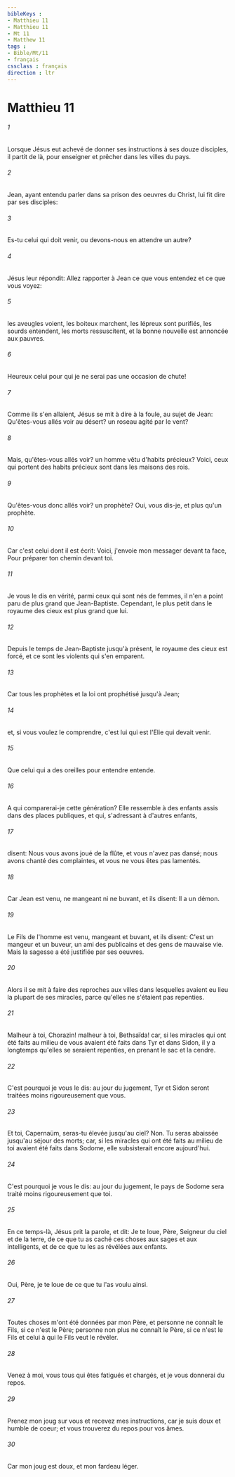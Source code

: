 ```yaml
---
bibleKeys : 
- Matthieu 11
- Matthieu 11
- Mt 11
- Matthew 11
tags : 
- Bible/Mt/11
- français
cssclass : français
direction : ltr
---
```


# Matthieu 11

###### 1
Lorsque Jésus eut achevé de donner ses instructions à ses douze disciples, il partit de là, pour enseigner et prêcher dans les villes du pays.
###### 2
Jean, ayant entendu parler dans sa prison des oeuvres du Christ, lui fit dire par ses disciples:
###### 3
Es-tu celui qui doit venir, ou devons-nous en attendre un autre?
###### 4
Jésus leur répondit: Allez rapporter à Jean ce que vous entendez et ce que vous voyez:
###### 5
les aveugles voient, les boiteux marchent, les lépreux sont purifiés, les sourds entendent, les morts ressuscitent, et la bonne nouvelle est annoncée aux pauvres.
###### 6
Heureux celui pour qui je ne serai pas une occasion de chute!
###### 7
Comme ils s'en allaient, Jésus se mit à dire à la foule, au sujet de Jean: Qu'êtes-vous allés voir au désert? un roseau agité par le vent?
###### 8
Mais, qu'êtes-vous allés voir? un homme vêtu d'habits précieux? Voici, ceux qui portent des habits précieux sont dans les maisons des rois.
###### 9
Qu'êtes-vous donc allés voir? un prophète? Oui, vous dis-je, et plus qu'un prophète.
###### 10
Car c'est celui dont il est écrit: Voici, j'envoie mon messager devant ta face, Pour préparer ton chemin devant toi.
###### 11
Je vous le dis en vérité, parmi ceux qui sont nés de femmes, il n'en a point paru de plus grand que Jean-Baptiste. Cependant, le plus petit dans le royaume des cieux est plus grand que lui.
###### 12
Depuis le temps de Jean-Baptiste jusqu'à présent, le royaume des cieux est forcé, et ce sont les violents qui s'en emparent.
###### 13
Car tous les prophètes et la loi ont prophétisé jusqu'à Jean;
###### 14
et, si vous voulez le comprendre, c'est lui qui est l'Elie qui devait venir.
###### 15
Que celui qui a des oreilles pour entendre entende.
###### 16
A qui comparerai-je cette génération? Elle ressemble à des enfants assis dans des places publiques, et qui, s'adressant à d'autres enfants,
###### 17
disent: Nous vous avons joué de la flûte, et vous n'avez pas dansé; nous avons chanté des complaintes, et vous ne vous êtes pas lamentés.
###### 18
Car Jean est venu, ne mangeant ni ne buvant, et ils disent: Il a un démon.
###### 19
Le Fils de l'homme est venu, mangeant et buvant, et ils disent: C'est un mangeur et un buveur, un ami des publicains et des gens de mauvaise vie. Mais la sagesse a été justifiée par ses oeuvres.
###### 20
Alors il se mit à faire des reproches aux villes dans lesquelles avaient eu lieu la plupart de ses miracles, parce qu'elles ne s'étaient pas repenties.
###### 21
Malheur à toi, Chorazin! malheur à toi, Bethsaïda! car, si les miracles qui ont été faits au milieu de vous avaient été faits dans Tyr et dans Sidon, il y a longtemps qu'elles se seraient repenties, en prenant le sac et la cendre.
###### 22
C'est pourquoi je vous le dis: au jour du jugement, Tyr et Sidon seront traitées moins rigoureusement que vous.
###### 23
Et toi, Capernaüm, seras-tu élevée jusqu'au ciel? Non. Tu seras abaissée jusqu'au séjour des morts; car, si les miracles qui ont été faits au milieu de toi avaient été faits dans Sodome, elle subsisterait encore aujourd'hui.
###### 24
C'est pourquoi je vous le dis: au jour du jugement, le pays de Sodome sera traité moins rigoureusement que toi.
###### 25
En ce temps-là, Jésus prit la parole, et dit: Je te loue, Père, Seigneur du ciel et de la terre, de ce que tu as caché ces choses aux sages et aux intelligents, et de ce que tu les as révélées aux enfants.
###### 26
Oui, Père, je te loue de ce que tu l'as voulu ainsi.
###### 27
Toutes choses m'ont été données par mon Père, et personne ne connaît le Fils, si ce n'est le Père; personne non plus ne connaît le Père, si ce n'est le Fils et celui à qui le Fils veut le révéler.
###### 28
Venez à moi, vous tous qui êtes fatigués et chargés, et je vous donnerai du repos.
###### 29
Prenez mon joug sur vous et recevez mes instructions, car je suis doux et humble de coeur; et vous trouverez du repos pour vos âmes.
###### 30
Car mon joug est doux, et mon fardeau léger.
